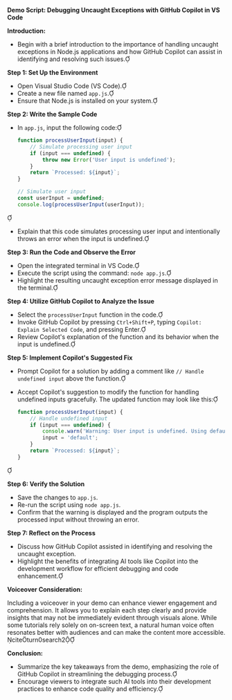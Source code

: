 **Demo Script: Debugging Uncaught Exceptions with GitHub Copilot in VS Code**

**Introduction:**

- Begin with a brief introduction to the importance of handling uncaught exceptions in Node.js applications and how GitHub Copilot can assist in identifying and resolving such issues.

**Step 1: Set Up the Environment**

- Open Visual Studio Code (VS Code).
- Create a new file named `app.js`.
- Ensure that Node.js is installed on your system.

**Step 2: Write the Sample Code**

- In `app.js`, input the following code:

  ```javascript
  function processUserInput(input) {
      // Simulate processing user input
      if (input === undefined) {
          throw new Error('User input is undefined');
      }
      return `Processed: ${input}`;
  }

  // Simulate user input
  const userInput = undefined;
  console.log(processUserInput(userInput));
  ```


- Explain that this code simulates processing user input and intentionally throws an error when the input is undefined.

**Step 3: Run the Code and Observe the Error**

- Open the integrated terminal in VS Code.
- Execute the script using the command: `node app.js`.
- Highlight the resulting uncaught exception error message displayed in the terminal.

**Step 4: Utilize GitHub Copilot to Analyze the Issue**

- Select the `processUserInput` function in the code.
- Invoke GitHub Copilot by pressing `Ctrl+Shift+P`, typing `Copilot: Explain Selected Code`, and pressing Enter.
- Review Copilot's explanation of the function and its behavior when the input is undefined.

**Step 5: Implement Copilot's Suggested Fix**

- Prompt Copilot for a solution by adding a comment like `// Handle undefined input` above the function.
- Accept Copilot's suggestion to modify the function for handling undefined inputs gracefully. The updated function may look like this:

  ```javascript
  function processUserInput(input) {
      // Handle undefined input
      if (input === undefined) {
          console.warn('Warning: User input is undefined. Using default value.');
          input = 'default';
      }
      return `Processed: ${input}`;
  }
  ```


**Step 6: Verify the Solution**

- Save the changes to `app.js`.
- Re-run the script using `node app.js`.
- Confirm that the warning is displayed and the program outputs the processed input without throwing an error.

**Step 7: Reflect on the Process**

- Discuss how GitHub Copilot assisted in identifying and resolving the uncaught exception.
- Highlight the benefits of integrating AI tools like Copilot into the development workflow for efficient debugging and code enhancement.

**Voiceover Consideration:**

Including a voiceover in your demo can enhance viewer engagement and comprehension. It allows you to explain each step clearly and provide insights that may not be immediately evident through visuals alone. While some tutorials rely solely on on-screen text, a natural human voice often resonates better with audiences and can make the content more accessible. citeturn0search2

**Conclusion:**

- Summarize the key takeaways from the demo, emphasizing the role of GitHub Copilot in streamlining the debugging process.
- Encourage viewers to integrate such AI tools into their development practices to enhance code quality and efficiency.
